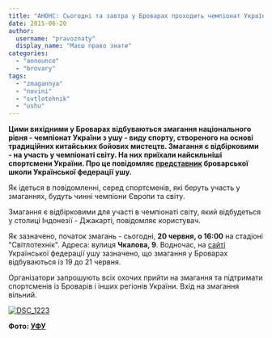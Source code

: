 ```yaml
---
title: "АНОНС: Сьогодні та завтра у Броварах проходить чемпіонат України з ушу"
date: 2015-06-20
author: 
  username: "pravoznaty"
  display_name: "Маєш право знати"
categories: 
  - "announce"
  - "brovary"
tags: 
  - "zmagannya"
  - "novini"
  - "svtlotehnik"
  - "ushu"
---
```


**Цими вихідними у Броварах відбуваються змагання національного рівня - чемпіонат України з ушу - виду спорту, створеного на основі традиційних китайських бойових мистецтв. Змагання є відбірковими - на участь у чемпіонаті світу. На них приїхали найсильніші спортсмени України. Про це повідомляє [представник](https://www.facebook.com/profile.php?id=100001246650445) броварської школи Української федерації ушу.**

Як ідеться в повідомленні, серед спортсменів, які беруть участь у змаганнях, будуть чинні чемпіони Європи та світу.

Змагання є відбірковими для участі в чемпіонаті світу, який відбудеться у столиці Індонезії - Джакарті, повідомляє користувач.

Як зазначено, початок змагань - сьогодні, **20 червня, о 16:00** на стадіоні "Світлотехнік". Адреса: вулиця **Чкалова, 9**. Водночас, на [сайті](https://www.wushuua.com/) Української федерації ушу зазначено, що змагання у Броварах відбуваються із 19 до 21 червня.

Організатори запрошують всіх охочих прийти на змагання та підтримати спортсменів із Броварів і інших регіонів України. Вхід на змагання вільний.

[![DSC_1223](https://mpz.brovary.org/wp-content/uploads/2015/06/DSC_1223.jpg)](https://mpz.brovary.org/wp-content/uploads/2015/06/DSC_1223.jpg)

**Фото: [УФУ](https://www.wushuua.com/index.php/media_center/foto/199-%D1%82%D1%80%D0%B0%D0%B4%D0%B8%D1%86%D1%96%D0%B9%D0%BD%D0%B8%D0%B9-%D1%87%D0%B5%D0%BC%D0%BF%D1%96%D0%BE%D0%BD%D0%B0%D1%82-%D1%94%D0%B2%D1%80%D0%BE%D0%BF%D0%B8-2015)**
